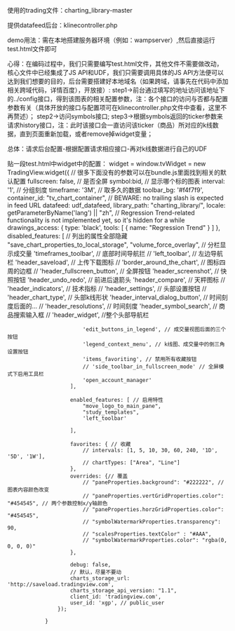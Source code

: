 
使用的trading文件：charting_library-master

提供datafeed后台：klinecontroller.php

demo用法：需在本地搭建服务器环境（例如：wampserver）,然后直接运行test.html文件即可

心得：在编码过程中，我们只需要编写test.html文件，其他文件不需要做改动，核心文件中已经集成了JS API和UDF，我们只需要调用具体的JS API方法便可以达到我们想要的目的，后台需要搭建好本地域名（如果跨域，请事先在代码中添加相关跨域代码，详情百度），开放接）:
step1->前台通过填写的地址访问该地址下的../config接口，得到该图表的相关配置参数，注：各个接口的访问与否都与配置参数有关（具体开放的接口与配置项可在klinecontroller.php文件中查看，这里不再赘述）；
step2->访问symbols接口;
step3->根据symbols返回的ticker参数来请求history接口，注：此时该接口会一直访问该ticker（商品）所对应的k线数据，直到页面重新加载，或者remove掉widget变量；


总体：请求后台配置-根据配置请求相应接口-再对k线数据进行自己的UDF

贴一段test.html中widget中的配置：
 widget = window.tvWidget = new TradingView.widget({
                        // 很多下面没有的参数可以在bundle.js里面找到相关的默认配置
                        fullscreen: false, // 是否全屏
                        symbol:bid, // 显示哪个标的图表
                        interval: '1', // 分组刻度
                        timeframe: '3M', // 取多久的数据
                        toolbar_bg: '#f4f7f9',
                        container_id: "tv_chart_container",
                        //	BEWARE: no trailing slash is expected in feed URL
                        datafeed: udf_datafeed,
                        library_path: "charting_library/",
                        locale: getParameterByName('lang') || "zh",
                        //	Regression Trend-related functionality is not implemented yet, so it's hidden for a while
                        drawings_access: { type: 'black', tools: [ { name: "Regression Trend" } ] },
                        disabled_features: [ // 列出的属性全部隐藏
                            "save_chart_properties_to_local_storage",
							"volume_force_overlay", // 分栏显示成交量
							'timeframes_toolbar', // 底部时间导航拦
							// 'left_toolbar', // 左边导航栏
							'header_saveload', // 上传下载图标
							// 'border_around_the_chart', // 图标四周的边框
							// 'header_fullscreen_button', // 全屏按钮
							'header_screenshot', // 快照按钮
							'header_undo_redo', // 前进后退箭头
							'header_compare', // 天枰图标
							// 'header_indicators', // 技术指标
							// 'header_settings', // 头部设置按钮
							// 'header_chart_type', // 头部k线形状
							'header_interval_dialog_button', // 时间刻度后面的...
							// 'header_resolutions', // 时间刻度
							'header_symbol_search', // 商品搜索输入框
							// 'header_widget', //整个头部导航栏

							'edit_buttons_in_legend', // 成交量视图后面的三个按钮
							'legend_context_menu', // k线图、成交量中的倒三角设置按钮
							'items_favoriting', // 禁用所有收藏按钮
							// 'side_toolbar_in_fullscreen_mode' // 全屏模式下启用工具栏
							'open_account_manager'
						],

                        enabled_features: [ // 启用特性
                            "move_logo_to_main_pane",
							"study_templates",
                            'left_toolbar'

						],

                        favorites: { // 收藏
                            // intervals: [1, 5, 10, 30, 60, 240, '1D', '5D', '1W'],
                            // chartTypes: ["Area", "Line"]
                        },
                        overrides: {// 覆盖
                            // "paneProperties.background": "#222222", //图表内容颜色改变
                            // "paneProperties.vertGridProperties.color": "#454545", // 两个参数控制x/y轴颜色
                            // "paneProperties.horzGridProperties.color": "#454545",
                            // "symbolWatermarkProperties.transparency": 90,
                            // "scalesProperties.textColor" : "#AAA",
                            // "symbolWatermarkProperties.color": "rgba(0, 0, 0, 0)"
                        },

                        debug: false,
						// 默认，尽量不要动
                        charts_storage_url: 'http://saveload.tradingview.com',
                        charts_storage_api_version: "1.1",
                        client_id: 'tradingview.com',
                        user_id: 'xgp', // public_user
                    });

                }
